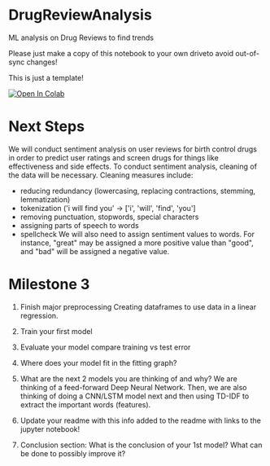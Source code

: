 # DrugReviewAnalysis
ML analysis on Drug Reviews to find trends


Please just make a copy of this notebook to your own driveto avoid out-of-sync changes!

This is just a template!

<a target="_blank" href="https://colab.research.google.com/drive/1uRc9exMVVDasgsu6Yi3IU7UYbOXq4Qvy?usp=sharing">
  <img src="https://colab.research.google.com/assets/colab-badge.svg" alt="Open In Colab"/>
</a>

# Next Steps

We will conduct sentiment analysis on user reviews for birth control drugs in order to predict user ratings and screen drugs for things like effectiveness and side effects. To conduct sentiment analysis, cleaning of the data will be necessary. Cleaning measures include:
* reducing redundancy (lowercasing, replacing contractions, stemming, lemmatization)
* tokenization ('i will find you' -> ['i', 'will', 'find', 'you']
* removing punctuation, stopwords, special characters
* assigning parts of speech to words
* spellcheck
We will also need to assign sentiment values to words. For instance, "great" may be assigned a more positive value than "good", and "bad" will be assigned a negative value.


# Milestone 3

1. Finish major preprocessing
     Creating dataframes to use data in a linear regression.

2. Train your first model
   
3. Evaluate your model compare training vs test error

4. Where does your model fit in the fitting graph?

5. What are the next 2 models you are thinking of and why?
	We are thinking of a feed-forward Deep Neural Network. Then, we are also thinking of doing a CNN/LSTM model next and then using TD-IDF to extract the important words (features).

6. Update your readme with this info added to the readme with links to the jupyter notebook!

7. Conclusion section: What is the conclusion of your 1st model? What can be done to possibly improve it?

